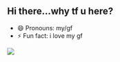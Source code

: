 ## Hi there...why tf u here?
- 😄 Pronouns: my/gf
- ⚡ Fun fact: i love my gf

















![ ](https://tenor.com/pt-BR/view/minecraft-minecraft-memes-gif-15717662521966601819)
